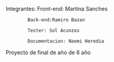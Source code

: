 Integrantes: Front-end: Martina Sanches
            
            Back-end:Ramiro Bazan
            
            Tester: Sol Acunzos
            
            Documentacion: Naomi Heredia

Proyecto de final de año de 6 año
